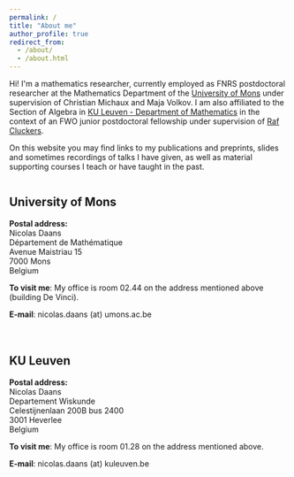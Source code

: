 ```yaml
---
permalink: /
title: "About me"
author_profile: true
redirect_from: 
  - /about/
  - /about.html
---
```


Hi! I'm a mathematics researcher, currently employed as FNRS postdoctoral researcher at the Mathematics Department of the [University of Mons](https://web.umons.ac.be/fs-mathematique/en/home/) under supervision of Christian Michaux and Maja Volkov.
I am also affiliated to the Section of Algebra in [KU Leuven - Department of Mathematics](https://wis.kuleuven.be/algebra) in the context of an FWO junior postdoctoral fellowship under supervision of [Raf Cluckers](https://rcluckers.perso.math.cnrs.fr/).

On this website you may find links to my publications and preprints, slides and sometimes recordings of talks I have given, as well as material supporting courses I teach or have taught in the past.

<style>
  .flex-container {
    display: flex;
    flex-wrap: wrap; /* Allows columns to stack on smaller screens */
    gap: 20px; /* Adjust the space between columns */
  }
  .flex-column {
    flex: 1; /* Each column will take up equal space */
    min-width: 300px; /* Prevents columns from getting too narrow */
  }
  /* Optional: for stacking on smaller screens */
  @media (max-width: 768px) {
    .flex-container {
      flex-direction: column;
    }
  }
</style>

<div class="flex-container">
<div class="flex-column" markdown="1">

## University of Mons

**Postal address:**  
Nicolas Daans  
Département de Mathématique  
Avenue Maistriau 15  
7000 Mons  
Belgium  

**To visit me**: My office is room 02.44 on the address mentioned above (building De Vinci).

**E-mail**: nicolas.daans (at) umons.ac.be

</div>
<div class="flex-column" markdown="1">

## KU Leuven

**Postal address:**  
Nicolas Daans  
Departement Wiskunde  
Celestijnenlaan 200B bus 2400  
3001 Heverlee  
Belgium  

**To visit me**: My office is room 01.28 on the address mentioned above.

**E-mail**: nicolas.daans (at) kuleuven.be

</div>
</div>
